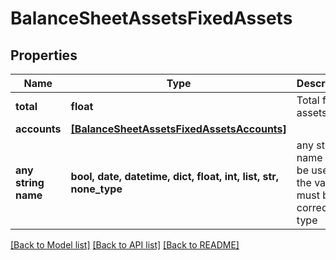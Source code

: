 # BalanceSheetAssetsFixedAssets


## Properties
Name | Type | Description | Notes
------------ | ------------- | ------------- | -------------
**total** | **float** | Total fixed assets | 
**accounts** | [**[BalanceSheetAssetsFixedAssetsAccounts]**](BalanceSheetAssetsFixedAssetsAccounts.md) |  | 
**any string name** | **bool, date, datetime, dict, float, int, list, str, none_type** | any string name can be used but the value must be the correct type | [optional]

[[Back to Model list]](../../README.md#documentation-for-models) [[Back to API list]](../../README.md#documentation-for-api-endpoints) [[Back to README]](../../README.md)


